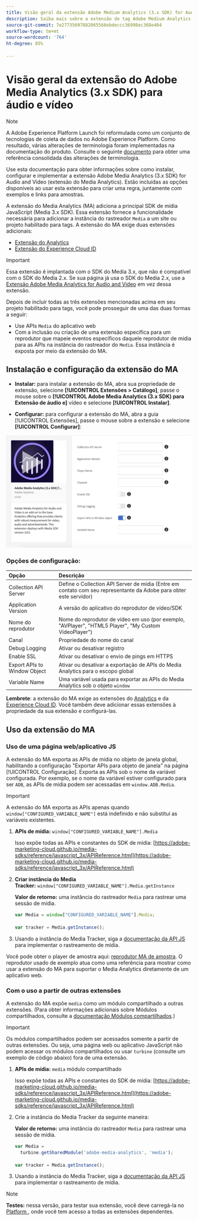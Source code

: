 ```yaml
---
title: Visão geral da extensão Adobe Medium Analytics (3.x SDK) for Audio and Video
description: Saiba mais sobre a extensão de tag Adobe Medium Analytics (3.x SDK) for Audio and Video no Adobe Experience Platform.
source-git-commit: 7e27735697882065566ebdeccc36998ec368e404
workflow-type: tm+mt
source-wordcount: '764'
ht-degree: 85%

---
```


# Visão geral da extensão do Adobe Media Analytics (3.x SDK) para áudio e vídeo

>[!NOTE]
>
>A Adobe Experience Platform Launch foi reformulada como um conjunto de tecnologias de coleta de dados no Adobe Experience Platform. Como resultado, várias alterações de terminologia foram implementadas na documentação do produto. Consulte o seguinte [documento](../../../term-updates.md) para obter uma referência consolidada das alterações de terminologia.

Use esta documentação para obter informações sobre como instalar, configurar e implementar a extensão Adobe Media Analytics (3.x SDK) for Audio and Video (extensão do Media Analytics). Estão incluídas as opções disponíveis ao usar esta extensão para criar uma regra, juntamente com exemplos e links para amostras.

A extensão do Media Analytics (MA) adiciona a principal SDK de mídia JavaScript (Media 3.x SDK). Essa extensão fornece a funcionalidade necessária para adicionar a instância do rastreador `Media` a um site ou projeto habilitado para tags. A extensão do MA exige duas extensões adicionais:

* [Extensão do Analytics](../analytics/overview.md)
* [Extensão do Experience Cloud ID](../id-service/overview.md)

>[!IMPORTANT]
>
>Essa extensão é implantada com o SDK do Media 3.x, que não é compatível com o SDK do Media 2.x. Se sua página já usa o SDK do Media 2.x, use a [Extensão Adobe Media Analytics for Audio and Video](../media-analytics/overview.md) em vez dessa extensão.

Depois de incluir todas as três extensões mencionadas acima em seu projeto habilitado para tags, você pode prosseguir de uma das duas formas a seguir:

* Use APIs `Media` do aplicativo web
* Com a inclusão ou criação de uma extensão específica para um reprodutor que mapeie eventos específicos daquele reprodutor de mídia para as APIs na instância do rastreador do `Media`. Essa instância é exposta por meio da extensão do MA.

## Instalação e configuração da extensão do MA

* **Instalar:** para instalar a extensão do MA, abra sua propriedade de extensão, selecione **[!UICONTROL Extensões > Catálogo]**, passe o mouse sobre o **[!UICONTROL Adobe Media Analytics (3.x SDK) para Extensão de áudio e]** vídeo e selecione **[!UICONTROL Instalar]**.

* **Configurar:** para configurar a extensão do MA, abra a guia [!UICONTROL Extensões], passe o mouse sobre a extensão e selecione **[!UICONTROL Configurar]**:

![Configuração de extensão do MA](../../../images/ext-ma-config.png)

### Opções de configuração:

| Opção | Descrição |
| :--- | :--- |
| Collection API Server | Define o Collection API Server de mídia (Entre em contato com seu representante da Adobe para obter este servidor) |
| Application Version | A versão do aplicativo do reprodutor de vídeo/SDK |
| Nome do reprodutor | Nome do reprodutor de vídeo em uso (por exemplo, &quot;AVPlayer&quot;, &quot;HTML5 Player&quot;, &quot;My Custom VideoPlayer&quot;) |
| Canal | Propriedade do nome do canal |
| Debug Logging | Ativar ou desativar registro |
| Enable SSL | Ativar ou desativar o envio de pings em HTTPS |
| Export APIs to Window Object | Ativar ou desativar a exportação de APIs do Media Analytics para o escopo global |
| Variable Name | Uma variável usada para exportar as APIs do Media Analytics sob o objeto `window` |

**Lembrete**: a extensão do MA exige as extensões do [Analytics](../analytics/overview.md) e da [Experience Cloud ID](../id-service/overview.md). Você também deve adicionar essas extensões à propriedade da sua extensão e configurá-las.

## Uso da extensão do MA

### Uso de uma página web/aplicativo JS

A extensão do MA exporta as APIs de mídia no objeto de janela global, habilitando a configuração &quot;Exportar APIs para objeto de janela&quot; na página [!UICONTROL Configuração]. Exporta as APIs sob o nome da variável configurada. Por exemplo, se o nome da variável estiver configurado para ser `ADB`, as APIs de mídia podem ser acessadas em `window.ADB.Media`.

>[!IMPORTANT]
>
>A extensão do MA exporta as APIs apenas quando `window["CONFIGURED_VARIABLE_NAME"]` está indefinido e não substitui as variáveis existentes.

1. **APIs de mídia:** `window["CONFIGURED_VARIABLE_NAME"].Media`

   Isso expõe todas as APIs e constantes do SDK de mídia: [https://adobe-marketing-cloud.github.io/media-sdks/reference/javascript_3x/APIReference.html](https://adobe-marketing-cloud.github.io/media-sdks/reference/javascript_3x/APIReference.html)

1. **Criar instância do Media Tracker:** `window["CONFIGURED_VARIABLE_NAME"].Media.getInstance`

   **Valor de retorno:** uma instância do rastreador `Media` para rastrear uma sessão de mídia.

   ```javascript
   var Media = window["CONFIGURED_VARIABLE_NAME"].Media;
   
   var tracker = Media.getInstance();
   ```

1. Usando a instância do Media Tracker, siga a [documentação da API JS](https://adobe-marketing-cloud.github.io/media-sdks/reference/javascript_3x/index.html) para implementar o rastreamento de mídia.

Você pode obter o player de amostra aqui: [reprodutor MA de amostra](https://github.com/Adobe-Marketing-Cloud/media-sdks/tree/master/samples/launch/js/3.x). O reprodutor usado de exemplo atua como uma referência para mostrar como usar a extensão do MA para suportar o Media Analytics diretamente de um aplicativo web.


### Com o uso a partir de outras extensões

A extensão do MA expõe `media` como um módulo compartilhado a outras extensões. (Para obter informações adicionais sobre Módulos compartilhados, consulte a [documentação Módulos compartilhados](../../../extension-dev/web/shared.md).)

>[!IMPORTANT]
>
>Os módulos compartilhados podem ser acessados somente a partir de outras extensões. Ou seja, uma página web ou aplicativo JavaScript não podem acessar os módulos compartilhados ou usar `turbine` (consulte um exemplo de código abaixo) fora de uma extensão.

1. **APIs de mídia:** `media` módulo compartilhado

   Isso expõe todas as APIs e constantes do SDK de mídia: [https://adobe-marketing-cloud.github.io/media-sdks/reference/javascript_3x/APIReference.html](https://adobe-marketing-cloud.github.io/media-sdks/reference/javascript_3x/APIReference.html)

1. Crie a instância do Media Tracker da seguinte maneira:

   **Valor de retorno:** uma instância do rastreador `Media` para rastrear uma sessão de mídia.

   ```javascript
   var Media =
     turbine.getSharedModule('adobe-media-analytics', 'media');
   
   var tracker = Media.getInstance();
   ```

1. Usando a instância do Media Tracker, siga a [documentação da API JS](https://adobe-marketing-cloud.github.io/media-sdks/reference/javascript_3x/index.html) para implementar o rastreamento de mídia.

>[!NOTE]
>
>**Testes:** nessa versão, para testar sua extensão, você deve carregá-la no [ Platform ](../../../extension-dev/submit/upload-and-test.md), onde você tem acesso a todas as extensões dependentes.
